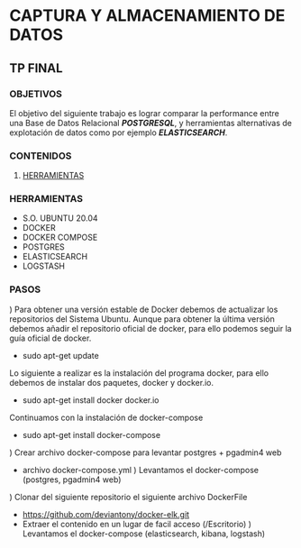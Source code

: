# CAPTURA Y ALMACENAMIENTO DE DATOS
## TP FINAL
### OBJETIVOS
El objetivo del siguiente trabajo es lograr comparar la performance entre una Base de Datos Relacional ***POSTGRESQL***, y herramientas alternativas de explotación de datos como por ejemplo ***ELASTICSEARCH***.

### CONTENIDOS

1. [HERRAMIENTAS](#HERRAMEINTAS)

### HERRAMIENTAS
* S.O. UBUNTU 20.04
* DOCKER
* DOCKER COMPOSE
* POSTGRES
* ELASTICSEARCH
* LOGSTASH

### PASOS

) Para obtener una versión estable de Docker debemos de actualizar los repositorios del Sistema Ubuntu. Aunque para obtener la última versión debemos añadir el repositorio oficial de docker, para ello podemos seguir la guía oficial de docker.

- sudo apt-get update

Lo siguiente a realizar es la instalación del programa docker, para ello debemos de instalar dos paquetes, docker y docker.io.

- sudo apt-get install docker docker.io

Continuamos con la instalación de docker-compose
- sudo apt-get install docker-compose

) Crear archivo docker-compose para levantar postgres + pgadmin4 web
  - archivo docker-compose.yml
) Levantamos el docker-compose (postgres, pgadmin4 web)

) Clonar del siguiente repositorio el siguiente archivo DockerFile
  - https://github.com/deviantony/docker-elk.git
  - Extraer el contenido en un lugar de facil acceso (/Escritorio)
) Levantamos el docker-compose (elasticsearch, kibana, logstash)
